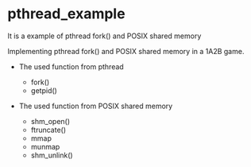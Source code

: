 # pthread_example
It is a example of pthread fork() and POSIX shared memory

Implementing pthread fork() and POSIX shared memory in a 1A2B game.


- The used function from pthread
  - fork()
  - getpid() 
  
- The used function from POSIX shared memory
  - shm_open()
  - ftruncate()
  - mmap
  - munmap
  - shm_unlink()
  
